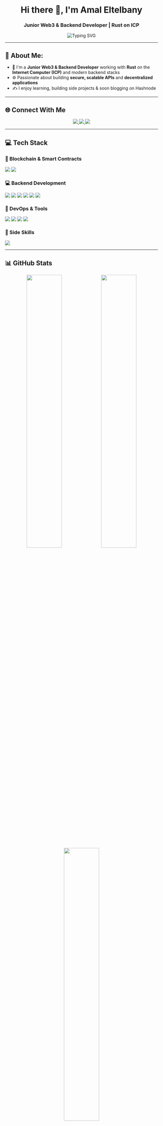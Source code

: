 <h1 align="center">Hi there 👋, I'm Amal Eltelbany</h1>
<h3 align="center">Junior Web3 & Backend Developer | Rust on ICP</h3>

<p align="center">
  <img src="https://readme-typing-svg.demolab.com?font=Fira+Code&duration=3000&pause=1000&center=true&vCenter=true&width=435&lines=I+build+Decentralized+Apps+%F0%9F%92%BB;Backend+Engineer+with+Rust+%26+TypeScript;Writing+clean%2C+scalable+code+%E2%9C%94%EF%B8%8F;Learning+Never+Stops+%F0%9F%8C%9F" alt="Typing SVG" />
</p>

---

## 💫 About Me:

- 🧠 I'm a **Junior Web3 & Backend Developer** working with **Rust** on the **Internet Computer (ICP)** and modern backend stacks  
- ⚙️ Passionate about building **secure, scalable APIs** and **decentralized applications**
- ✍️ I enjoy learning, building side projects & soon blogging on Hashnode

---

## 🌐 Connect With Me

<p align="center">
  <a href="https://linkedin.com/in/AmalEltelbany" target="_blank">
    <img src="https://img.shields.io/badge/LinkedIn-%230077B5.svg?style=for-the-badge&logo=linkedin&logoColor=white"/>
  </a>
  <a href="https://x.com/amaal_1_2" target="_blank">
    <img src="https://img.shields.io/badge/X-000000.svg?style=for-the-badge&logo=X&logoColor=white"/>
  </a>
  <a href="https://amalonchain.hashnode.dev" target="_blank">
    <img src="https://img.shields.io/badge/Blog-%23FFA500.svg?style=for-the-badge&logo=hashnode&logoColor=white"/>
  </a>
</p>

---

## 💻 Tech Stack

### 🔗 Blockchain & Smart Contracts
<p>
  <img src="https://img.shields.io/badge/Internet%20Computer-000000?style=for-the-badge&logo=internet-computer&logoColor=white"/>
  <img src="https://img.shields.io/badge/rust-%23000000.svg?style=for-the-badge&logo=rust&logoColor=white"/>
</p>

### 💻 Backend Development
<p>
  <img src="https://img.shields.io/badge/typescript-%23007ACC.svg?style=for-the-badge&logo=typescript&logoColor=white"/>
  <img src="https://img.shields.io/badge/node.js-339933.svg?style=for-the-badge&logo=nodedotjs&logoColor=white"/>
  <img src="https://img.shields.io/badge/express.js-%23404d59.svg?style=for-the-badge&logo=express&logoColor=white"/>
  <img src="https://img.shields.io/badge/nestjs-%23E0234E.svg?style=for-the-badge&logo=nestjs&logoColor=white"/>
  <img src="https://img.shields.io/badge/MongoDB-%234ea94b.svg?style=for-the-badge&logo=mongodb&logoColor=white"/>
  <img src="https://img.shields.io/badge/mysql-4479A1.svg?style=for-the-badge&logo=mysql&logoColor=white"/>
</p>

### 🧪 DevOps & Tools
<p>
  <img src="https://img.shields.io/badge/docker-%230db7ed.svg?style=for-the-badge&logo=docker&logoColor=white"/>
  <img src="https://img.shields.io/badge/GitHub%20Actions-2088FF?style=for-the-badge&logo=github-actions&logoColor=white"/>
  <img src="https://img.shields.io/badge/git-%23F05033.svg?style=for-the-badge&logo=git&logoColor=white"/>
  <img src="https://img.shields.io/badge/jira-%230A0FFF.svg?style=for-the-badge&logo=jira&logoColor=white"/>
</p>

### 🎨 Side Skills
<p>
  <img src="https://img.shields.io/badge/react-%2320232a.svg?style=for-the-badge&logo=react&logoColor=%2361DAFB"/>
</p>

---

## 📊 GitHub Stats

<p align="center">
  <img src="https://github-readme-stats.vercel.app/api?username=AmalEltelbany&show_icons=true&theme=tokyonight&hide_border=true" width="48%"/>
  <img src="https://github-readme-streak-stats.herokuapp.com?user=AmalEltelbany&theme=tokyonight&hide_border=true" width="48%"/>
</p>
<p align="center">
  <img src="https://github-readme-stats.vercel.app/api/top-langs/?username=AmalEltelbany&layout=compact&theme=tokyonight&hide_border=true" width="48%"/>
</p>

---
<p align="center">
  <img src="https://hits.seeyoufarm.com/api/count/incr/badge.svg?url=https://github.com/AmalEltelbany&count_bg=%237A7A7A&title_bg=%23555555&icon=github.svg&icon_color=%23E7E7E7&title=visits&edge_flat=false"/>
</p>


<!-- Proudly built with ❤️ by Amal -->

